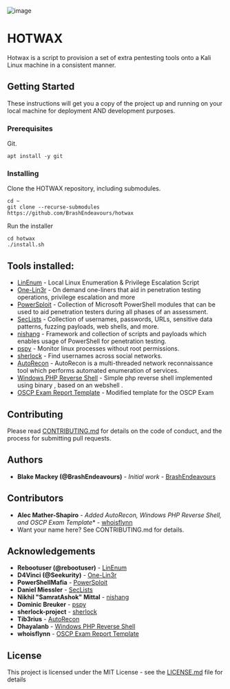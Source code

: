 ![image](https://user-images.githubusercontent.com/8198523/62826983-af786380-bb93-11e9-85a6-c938284e1057.png)
# HOTWAX

Hotwax is a script to provision a set of extra pentesting tools onto a Kali Linux machine in a consistent manner.

## Getting Started

These instructions will get you a copy of the project up and running on your local machine for deployment AND development purposes.

### Prerequisites

Git.

```
apt install -y git
```

### Installing

Clone the HOTWAX repository, including submodules.

```
cd ~
git clone --recurse-submodules https://github.com/BrashEndeavours/hotwax 
```

Run the installer

```
cd hotwax
./install.sh
```

## Tools installed:

 - [LinEnum](https://github.com/rebootuser/LinEnum) - Local Linux Enumeration & Privilege Escalation Script 
 - [One-Lin3r](https://github.com/D4Vinci/One-Lin3r) - On demand one-liners that aid in penetration testing operations, privilege escalation and more
 - [PowerSploit](https://github.com/PowerShellMafia/PowerSploit) - Collection of Microsoft PowerShell modules that can be used to aid penetration testers during all phases of an assessment.
 - [SecLists](https://github.com/danielmiessler/SecLists) - Collection of usernames, passwords, URLs, sensitive data patterns, fuzzing payloads, web shells, and more.
 - [nishang](https://github.com/samratashok/nishang) - Framework and collection of scripts and payloads which enables usage of PowerShell for penetration testing.
 - [pspy](https://github.com/DominicBreuker/pspy) - Monitor linux processes without root permissions.
 - [sherlock](https://github.com/sherlock-project/sherlock) - Find usernames across social networks.
 - [AutoRecon](https://github.com/Tib3rius/AutoRecon) - AutoRecon is a multi-threaded network reconnaissance tool which performs automated enumeration of services.
- [Windows PHP Reverse Shell](https://github.com/Dhayalanb/windows-php-reverse-shell) - Simple php reverse shell implemented using binary , based on an webshell .
- [OSCP Exam Report Template](https://github.com/whoisflynn/OSCP-Exam-Report-Template) - Modified template for the OSCP Exam

## Contributing

Please read [CONTRIBUTING.md](https://github.com/BrashEndeavours/hotwax/blob/master/CONTRIBUTING.md) for details on the code of conduct, and the process for submitting pull requests.

## Authors

* **Blake Mackey (@BrashEndeavours)** - *Initial work* - [BrashEndeavours](https://github.com/BrashEndeavours)

## Contributors

* **Alec Mather-Shapiro** - *Added AutoRecon, Windows PHP Reverse Shell, and OSCP Exam Template** - [whoisflynn](https://github.com/whoisflynn)
* Want your name here? See CONTRIBUTING.md for details.

## Acknowledgements

* **Rebootuser (@rebootuser)** - [LinEnum](https://github.com/rebootuser/LinEnum)
* **D4Vinci (@Seekurity)** - [One-Lin3r](https://github.com/D4Vinci/One-Lin3r)
* **PowerShellMafia** - [PowerSploit](https://github.com/PowerShellMafia/PowerSploit)
* **Daniel Miessler** - [SecLists](https://github.com/danielmiessler/SecLists)
* **Nikhil "SamratAshok" Mittal** - [nishang](https://github.com/samratashok/nishang)
* **Dominic Breuker** - [pspy](https://github.com/DominicBreuker/pspy)
* **sherlock-project** - [sherlock](https://github.com/sherlock-project/sherlock)
* **Tib3rius** - [AutoRecon](https://github.com/Tib3rius/AutoRecon)
* **Dhayalanb** - [Windows PHP Reverse Shell](https://github.com/Dhayalanb/windows-php-reverse-shell)
* **whoisflynn** - [OSCP Exam Report Template](https://github.com/whoisflynn/OSCP-Exam-Report-Template)

## License

This project is licensed under the MIT License - see the [LICENSE.md](LICENSE.md) file for details

